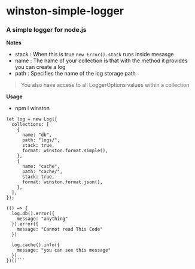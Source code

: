 # winston-simple-logger

### A simple logger for node.js

**Notes**  

- stack : When this is true `new Error().stack` runs inside mesasge
- name : The name of your collection is that with the method it provides you can create a log
- path : Specifies the name of the log storage path

> You also have access to all LoggerOptions values ​​within a collection

**Usage**
- npm i winston

```
let log = new Log({
  collections: [
    {
      name: "db",
      path: "logs/",
      stack: true,
      format: winston.format.simple(),
    },
    {
      name: "cache",
      path: "cache/",
      stack: true,
      format: winston.format.json(),
    },
  ],
});

(() => {
  log.db().error({
    message: "anything"
  }).error({
    message: "Cannot read This Code"
  })
  
  log.cache().info({
    message: "you can see this message"
  })
})()```
